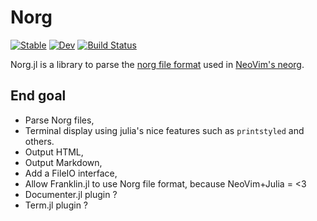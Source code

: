 # Norg

[![Stable](https://img.shields.io/badge/docs-stable-blue.svg)](https://klafyvel.github.io/Norg.jl/stable/)
[![Dev](https://img.shields.io/badge/docs-dev-blue.svg)](https://klafyvel.github.io/Norg.jl/dev/)
[![Build Status](https://github.com/klafyvel/Norg.jl/actions/workflows/CI.yml/badge.svg?branch=main)](https://github.com/klafyvel/Norg.jl/actions/workflows/CI.yml?query=branch%3Amain)

Norg.jl is a library to parse the [norg file format](https://github.com/nvim-neorg/norg-specs) 
used in [NeoVim's neorg](https://github.com/nvim-neorg/neorg).

## End goal

* Parse Norg files,
* Terminal display using julia's nice features such as `printstyled` and others.
* Output HTML,
* Output Markdown,
* Add a FileIO interface,
* Allow Franklin.jl to use Norg file format, because NeoVim+Julia = <3
* Documenter.jl plugin ?
* Term.jl plugin ?
